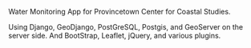 
Water Monitoring App for Provincetown Center for Coastal Studies.

Using Django, GeoDjango, PostGreSQL, Postgis, and GeoServer on the server side. And BootStrap, Leaflet, jQuery, and various plugins.
